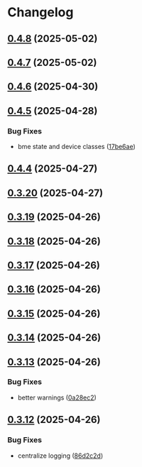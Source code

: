 # Changelog

## [0.4.8](https://github.com/UbiHome/UbiHome/compare/v0.4.7...ubihome-bme280-v0.4.8) (2025-05-02)

## [0.4.7](https://github.com/DanielHabenicht/UbiHome/compare/v0.4.6...ubihome-bme280-v0.4.7) (2025-05-02)

## [0.4.6](https://github.com/DanielHabenicht/UbiHome/compare/v0.4.5...ubihome-bme280-v0.4.6) (2025-04-30)

## [0.4.5](https://github.com/DanielHabenicht/UbiHome/compare/v0.4.4...ubihome-bme280-v0.4.5) (2025-04-28)


### Bug Fixes

* bme state and device classes ([17be6ae](https://github.com/DanielHabenicht/UbiHome/commit/17be6aef08583da57e56b9b3feeff7a1714a163e))

## [0.4.4](https://github.com/DanielHabenicht/UbiHome/compare/v0.3.20...ubihome-bme280-v0.4.4) (2025-04-27)

## [0.3.20](https://github.com/DanielHabenicht/UbiHome/compare/v0.3.19...ubihome-bme280-v0.3.20) (2025-04-27)

## [0.3.19](https://github.com/DanielHabenicht/UbiHome/compare/v0.3.18...ubihome-bme280-v0.3.19) (2025-04-26)

## [0.3.18](https://github.com/DanielHabenicht/UbiHome/compare/v0.3.17...ubihome-bme280-v0.3.18) (2025-04-26)

## [0.3.17](https://github.com/DanielHabenicht/UbiHome/compare/v0.3.16...ubihome-bme280-v0.3.17) (2025-04-26)

## [0.3.16](https://github.com/DanielHabenicht/UbiHome/compare/v0.3.15...ubihome-bme280-v0.3.16) (2025-04-26)

## [0.3.15](https://github.com/DanielHabenicht/UbiHome/compare/v0.3.14...ubihome-bme280-v0.3.15) (2025-04-26)

## [0.3.14](https://github.com/DanielHabenicht/UbiHome/compare/v0.3.13...ubihome-bme280-v0.3.14) (2025-04-26)

## [0.3.13](https://github.com/DanielHabenicht/UbiHome/compare/v0.3.12...ubihome-bme280-v0.3.13) (2025-04-26)


### Bug Fixes

* better warnings ([0a28ec2](https://github.com/DanielHabenicht/UbiHome/commit/0a28ec2247e82adfa04eb997528b82d4d30dab0b))

## [0.3.12](https://github.com/DanielHabenicht/UbiHome/compare/v0.3.11...ubihome-bme280-v0.3.12) (2025-04-26)


### Bug Fixes

* centralize logging ([86d2c2d](https://github.com/DanielHabenicht/UbiHome/commit/86d2c2da8a1ab36c06e02bf957e55af902d53e4a))

